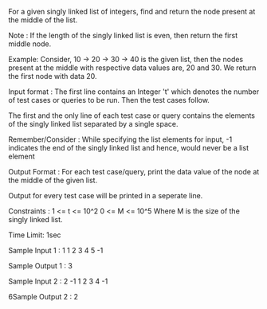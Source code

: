 For a given singly linked list of integers, find and return the node present at the middle of the list.

Note :
If the length of the singly linked list is even, then return the first middle node.


Example: Consider, 10 -> 20 -> 30 -> 40 is the given list, then the nodes present at the middle with respective data values are, 20 and 30. We return the first node with data 20.

Input format :
The first line contains an Integer 't' which denotes the number of test cases or queries to be run. Then the test cases follow.

The first and the only line of each test case or query contains the elements of the singly linked list separated by a single space. 

Remember/Consider :
While specifying the list elements for input, -1 indicates the end of the singly linked list and hence, would never be a list element

Output Format :
For each test case/query, print the data value of the node at the middle of the given list.

Output for every test case will be printed in a seperate line.

Constraints :
1 <= t <= 10^2
0 <= M <= 10^5 
Where M is the size of the singly linked list.

Time Limit: 1sec

Sample Input 1 :
1
1 2 3 4 5 -1

Sample Output 1 :
3

Sample Input 2 :
2 
-1
1 2 3 4 -1

6Sample Output 2 :
2
